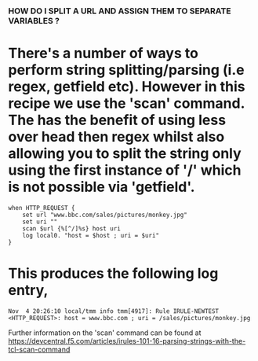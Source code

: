 ### HOW DO I SPLIT A URL AND ASSIGN THEM TO SEPARATE VARIABLES ?
# There's a number of ways to perform string splitting/parsing (i.e regex, getfield etc). However in this recipe we use the 'scan' command. The has the benefit of using less over head then regex whilst also allowing you to split the string only using the first instance of '/' which is not possible via 'getfield'.

    when HTTP_REQUEST {
        set url "www.bbc.com/sales/pictures/monkey.jpg"
        set uri ""
        scan $url {%[^/]%s} host uri
        log local0. "host = $host ; uri = $uri"
    }

# This produces the following log entry,

    Nov  4 20:26:10 local/tmm info tmm[4917]: Rule IRULE-NEWTEST <HTTP_REQUEST>: host = www.bbc.com ; uri = /sales/pictures/monkey.jpg

Further information on the 'scan' command can be found at https://devcentral.f5.com/articles/irules-101-16-parsing-strings-with-the-tcl-scan-command
